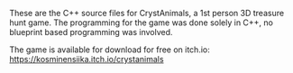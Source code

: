 These are the C++ source files for CrystAnimals, a 1st person 3D treasure hunt game.
The programming for the game was done solely in C++, no blueprint based programming was involved.

The game is available for download for free on itch.io: https://kosminensiika.itch.io/crystanimals
